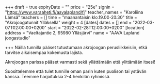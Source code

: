 +++
draft = true
expiryDate = ""
price = "25e"
signin = "https://www.varaaheti.fi/aavalapland/fi"
teacher_names = "Karoliina Lämsä"
teachers = []
time = "maanantaisin klo.19.00-20.30"
title = "Akrojoogatunnit Ylläksellä"
weight = 4
[dates]
dates = []
end = "2022-03-07T02:00:00+0200"
start = "2022-02-28T12:00:00+0200"
[location]
address = "Vaeltajantie 2, 95980 Ylläsjärvi"
name = "AAVA Lapland joogastudio"

+++
Näillä tunnilla pääset tutustumaan akrojoogan perusliikkeisiin, etkä tarvitse aikaisempaa kokemusta lajista.

Akrojoogan parissa pääset varmasti sekä yllättämään että ylittämään itsesi!

Suosittelemme että tulet tunnille oman parin kuten puolison tai ystävän kanssa. Teemme harjoituksia 2-4 henkilön ryhmissä.